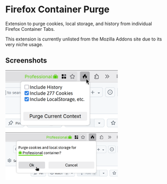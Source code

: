 # Firefox Container Purge

Extension to purge cookies, local storage, and history from individual Firefox Container Tabs.

This extension is currently unlisted from the Mozilla Addons site due to its very niche usage.

## Screenshots

<img width="350" src="./screenshot-1.png" alt="Initial popup menu allowing for selection of the kinds of data to purge (history, cookies, local storage) along with the “Purge Current Context” button">

<img width="350" src="./screenshot-2.png" alt="Confirmation popup with Ok/Cancel buttons asking if cookies and localstorage for the current Container Tab context should be purged.">
